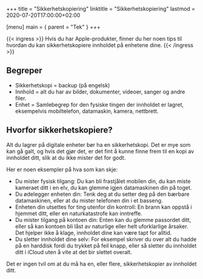 +++
title = "Sikkerhetskopiering"
linktitle = "Sikkerhetskopiering"
lastmod = 2020-07-20T17:00:00+02:00

[menu]
main = { parent = "Tek" }
+++

{{< ingress >}}
Hvis du har Apple-produkter, finner du her noen tips til hvordan du kan sikkerhetskopiere innholdet på enhetene dine.
{{< /ingress >}}

## Begreper

- Sikkerhetskopi = backup (på engelsk)
- Innhold = alt du har av bilder, dokumenter, videoer, sanger og andre filer.
- Enhet = Samlebegrep for den fysiske tingen der innholdet er lagret, eksempelvis mobiltelefon, datamaskin, kamera, nettbrett.

## Hvorfor sikkerhetskopiere?

Alt du lagrer på digitale enheter bør ha en sikkerhetskopi. Det er mye som kan gå galt, og hvis det gjør det, er det fint å kunne finne frem til en kopi av innholdet ditt, slik at du ikke mister det for godt.

Her er noen eksempler på hva som kan skje:

- Du mister fysisk tilgang: Du kan bli frastjålet mobilen din, du kan miste kameraet ditt i en elv, du kan glemme igjen datamaskinen din på toget.
- Du ødelegger enheten din: Tenk deg at du setter deg på den bærbare datamaskinen, eller at du mister telefonen din i et basseng.
- Enheten din utsettes for ting utenfor din kontroll: En brann kan oppstå i hjemmet ditt, eller en naturkatastrofe kan inntreffe.
- Du mister tilgang på kontoen din: Enten kan du glemme passordet ditt, eller så kan kontoen bli låst av naturlige eller helt uforklarlige årsaker. Det hjelper ikke å klage, innholdet dine kan være tapt for alltid.
- Du sletter innholdet dine selv: For eksempel skriver du over alt du hadde på en harddisk fordi du trykket på feil knapp, eller så sletter du innholdet ditt i iCloud uten å vite at det bir slettet overalt.

Det er ingen tvil om at du må ha en, eller flere, sikkerhetskopier av innholdet ditt.
